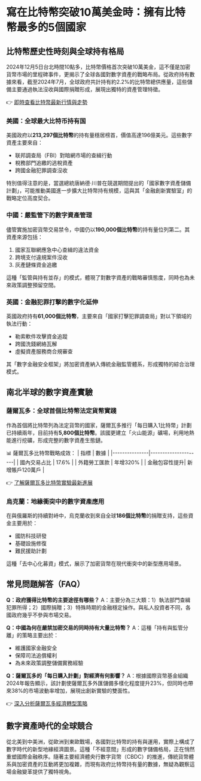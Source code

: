 # 寫在比特幣突破10萬美金時：擁有比特幣最多的5個國家

## 比特幣歷史性時刻與全球持有格局
2024年12月5日台北時間10點多，比特幣價格首次突破10萬美金，這不僅是加密貨幣市場的里程碑事件，更揭示了全球各國對數字資產的戰略布局。從政府持有數據來看，截至2024年7月，全球政府共計持有約2.2%的比特幣總供應量，這些儲備主要通過執法沒收與國際捐贈形成，展現出獨特的資產管理特徵。

👉 [即時查看比特幣最新行情與走勢](https://bit.ly/okx_welcome)

### 美國：全球最大比特币持有国
美國政府以**213,297個比特幣**的持有量穩居榜首，價值高達196億美元。這些數字資產主要來自：
- 联邦調查局（FBI）對暗網市場的查緝行動
- 稅務部門追繳的逃稅資產
- 跨國金融犯罪調查沒收

特別值得注意的是，當選總統唐納德·川普在競選期間提出的「國家數字資產儲備計劃」，可能推動美國進一步擴大比特幣持有規模，這與其「金融創新實驗室」的戰略定位高度契合。

### 中國：嚴監管下的數字資產管理
儘管實施加密貨幣交易禁令，中國仍以**190,000個比特幣**的持有量位列第二。其資產來源包括：
1. 國家互聯網應急中心查緝的違法資金
2. 跨境支付違規案件沒收
3. 灰產鏈條資金追繳

這種「監管與持有並存」的模式，體現了對數字資產的戰略審慎態度，同時也為未來政策調整預留空間。

### 英國：金融犯罪打擊的數字化延伸
英國政府持有**61,000個比特幣**，主要來自「國家打擊犯罪調查局」對以下領域的執法行動：
- 勒索軟件攻擊資金追蹤
- 跨國洗錢網絡瓦解
- 虛擬資產服務商合規審查

其「數字金融安全框架」將加密資產納入傳統金融監管體系，形成獨特的綜合治理模式。

## 南北半球的數字資產實驗
### 薩爾瓦多：全球首個比特幣法定貨幣實踐
作為首個將比特幣列為法定貨幣的國家，薩爾瓦多推行「每日購入1比特幣」計劃已持續兩年，目前持有**5,800個比特幣**。該國更建立「火山能源」礦場，利用地熱能進行挖礦，形成完整的數字資產生態鏈。

📊 薩爾瓦多比特幣戰略成效：
| 指標          | 數據                |
|---------------|---------------------|
| 國內交易占比  | 17.6%               |
| 外籍勞工匯款  | 年增320%            |
| 金融包容性提升| 新增賬戶120萬戶     |

👉 [了解薩爾瓦多比特幣實驗最新進展](https://bit.ly/okx_welcome)

### 烏克蘭：地緣衝突中的數字資產應用
在與俄羅斯的持續對峙中，烏克蘭收到來自全球**186個比特幣**的捐贈支持，這些資金主要用於：
- 國防科技研發
- 基礎設施修復
- 難民援助計劃

這種「去中心化募資」模式，展示了加密貨幣在現代衝突中的新型應用場景。

## 常見問題解答（FAQ）

**Q：政府獲得比特幣的主要途徑有哪些？**
A：主要分為三大類：1）執法部門查緝犯罪所得；2）國際捐贈；3）特殊時期的金融穩定操作。與私人投資者不同，各國政府幾乎不參與市場交易。

**Q：中國為何在嚴禁加密交易的同時持有大量比特幣？**
A：這種「持有與監管分離」的策略主要出於：
- 維護國家金融安全
- 保障司法追償權利
- 為未來政策調整儲備實務經驗

**Q：薩爾瓦多的「每日購入計劃」對經濟有何影響？**
A：根據國際貨幣基金組織2024年報告顯示，該計劃使薩爾瓦多外匯儲備多樣化程度提升23%，但同時也帶來38%的市場波動率增加，展現出創新實驗的雙面性。

👉 [深入分析薩爾瓦多經濟轉型策略](https://bit.ly/okx_welcome)

## 數字資產時代的全球競合
從北美到中美洲，從歐洲到東歐戰場，各國對比特幣的持有與運用，實際上構成了數字時代的新型地緣經濟圖景。這種「不經意間」形成的數字儲備格局，正在悄然重塑國際金融秩序。隨著主要經濟體央行數字貨幣（CBDC）的推進，傳統貨幣體系與加密資產的互動將更加複雜，而現有政府比特幣持有量的數據，無疑為觀察這場金融變革提供了獨特視角。